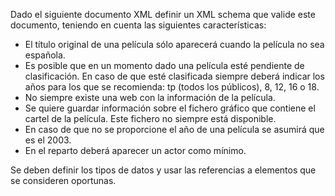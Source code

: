 Dado el siguiente documento XML definir un XML schema que valide este documento, teniendo en cuenta las siguientes características: 

* El título original de una película sólo aparecerá cuando la película no sea española. 
* Es posible que en un momento dado una película esté pendiente de clasificación. En caso de que esté clasificada siempre deberá indicar los años para los que se recomienda: tp (todos los públicos), 8, 12, 16 o 18. 
* No siempre existe una web con la información de la película. 
* Se quiere guardar información sobre el fichero gráfico que contiene el cartel de la película. Este fichero no siempre está disponible. 
* En caso de que no se proporcione el año de una película se asumirá que es el 2003. 
* En el reparto deberá aparecer un actor como mínimo. 
  
Se deben definir los tipos de datos y usar las referencias a elementos que se consideren oportunas.